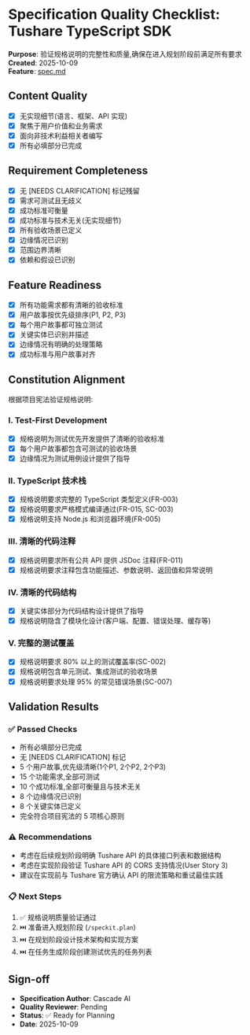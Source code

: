 # Specification Quality Checklist: Tushare TypeScript SDK

**Purpose**: 验证规格说明的完整性和质量,确保在进入规划阶段前满足所有要求  
**Created**: 2025-10-09  
**Feature**: [spec.md](../spec.md)

## Content Quality

- [x] 无实现细节(语言、框架、API 实现)
- [x] 聚焦于用户价值和业务需求
- [x] 面向非技术利益相关者编写
- [x] 所有必填部分已完成

## Requirement Completeness

- [x] 无 [NEEDS CLARIFICATION] 标记残留
- [x] 需求可测试且无歧义
- [x] 成功标准可衡量
- [x] 成功标准与技术无关(无实现细节)
- [x] 所有验收场景已定义
- [x] 边缘情况已识别
- [x] 范围边界清晰
- [x] 依赖和假设已识别

## Feature Readiness

- [x] 所有功能需求都有清晰的验收标准
- [x] 用户故事按优先级排序(P1, P2, P3)
- [x] 每个用户故事都可独立测试
- [x] 关键实体已识别并描述
- [x] 边缘情况有明确的处理策略
- [x] 成功标准与用户故事对齐

## Constitution Alignment

根据项目宪法验证规格说明:

### I. Test-First Development
- [x] 规格说明为测试优先开发提供了清晰的验收标准
- [x] 每个用户故事都包含可测试的验收场景
- [x] 边缘情况为测试用例设计提供了指导

### II. TypeScript 技术栈
- [x] 规格说明要求完整的 TypeScript 类型定义(FR-003)
- [x] 规格说明要求严格模式编译通过(FR-015, SC-003)
- [x] 规格说明支持 Node.js 和浏览器环境(FR-005)

### III. 清晰的代码注释
- [x] 规格说明要求所有公共 API 提供 JSDoc 注释(FR-011)
- [x] 规格说明要求注释包含功能描述、参数说明、返回值和异常说明

### IV. 清晰的代码结构
- [x] 关键实体部分为代码结构设计提供了指导
- [x] 规格说明隐含了模块化设计(客户端、配置、错误处理、缓存等)

### V. 完整的测试覆盖
- [x] 规格说明要求 80% 以上的测试覆盖率(SC-002)
- [x] 规格说明包含单元测试、集成测试的验收场景
- [x] 规格说明要求处理 95% 的常见错误场景(SC-007)

## Validation Results

### ✅ Passed Checks
- 所有必填部分已完成
- 无 [NEEDS CLARIFICATION] 标记
- 5 个用户故事,优先级清晰(1个P1, 2个P2, 2个P3)
- 15 个功能需求,全部可测试
- 10 个成功标准,全部可衡量且与技术无关
- 8 个边缘情况已识别
- 8 个关键实体已定义
- 完全符合项目宪法的 5 项核心原则

### ⚠️ Recommendations
- 考虑在后续规划阶段明确 Tushare API 的具体接口列表和数据结构
- 考虑在实现阶段验证 Tushare API 的 CORS 支持情况(User Story 3)
- 建议在实现前与 Tushare 官方确认 API 的限流策略和重试最佳实践

### 📋 Next Steps
1. ✅ 规格说明质量验证通过
2. ⏭️ 准备进入规划阶段 (`/speckit.plan`)
3. ⏭️ 在规划阶段设计技术架构和实现方案
4. ⏭️ 在任务生成阶段创建测试优先的任务列表

## Sign-off

- **Specification Author**: Cascade AI
- **Quality Reviewer**: Pending
- **Status**: ✅ Ready for Planning
- **Date**: 2025-10-09
